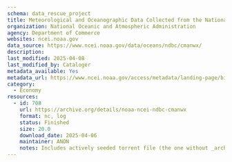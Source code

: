 ```yaml
---
schema: data_rescue_project 
title: Meteorological and Oceanographic Data Collected from the National Data Buoy Center Coastal-Marine Automated Network (C-MAN) and Moored (Weather) Buoys
organization: National Oceanic and Atmospheric Administration
agency: Department of Commerce
websites: ncei.noaa.gov
data_source: https://www.ncei.noaa.gov/data/oceans/ndbc/cmanwx/
description: 
last_modified: 2025-04-08
last_modified_by: Cataloger
metadata_available: Yes
metadata_url: https://www.ncei.noaa.gov/access/metadata/landing-page/bin/iso?id=gov.noaa.nodc:NDBC-CMANWx
category:
  - Economy
resources:
  - id: 708
    url: https://archive.org/details/noaa-ncei-ndbc-cmanwx
    format: nc, log
    status: Finished
    size: 20.0
    download_date: 2025-04-06
    maintainer: ANON
    notes: Includes actively seeded torrent file (the one without _archive).  Alternate torrent location  https//academictorrents.com/details/414b43ac18bfd028386313b3da88b491280700bc
---
```

